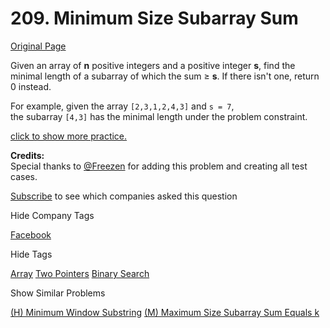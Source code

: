 # 209. Minimum Size Subarray Sum

[Original Page](https://leetcode.com/problems/minimum-size-subarray-sum/)

Given an array of **n** positive integers and a positive integer **s**, find the minimal length of a subarray of which the sum ≥ **s**. If there isn't one, return 0 instead.

For example, given the array `[2,3,1,2,4,3]` and `s = 7`,  
the subarray `[4,3]` has the minimal length under the problem constraint.

[click to show more practice.](#)

<div class="spoilers" style="display: none;">**More practice:**

If you have figured out the _O_(_n_) solution, try coding another solution of which the time complexity is _O_(_n_ log _n_).

</div>

**Credits:**  
Special thanks to [@Freezen](https://oj.leetcode.com/discuss/user/Freezen) for adding this problem and creating all test cases.

<div>

[Subscribe](/subscribe/) to see which companies asked this question

</div>

<div>

<div id="company_tags" class="btn btn-xs btn-warning">Hide Company Tags</div>

<span class="hidebutton" style="display: inline;">[Facebook](/company/facebook/)</span></div>

<div>

<div id="tags" class="btn btn-xs btn-warning">Hide Tags</div>

<span class="hidebutton" style="display: inline;">[Array](/tag/array/) [Two Pointers](/tag/two-pointers/) [Binary Search](/tag/binary-search/)</span></div>

<div>

<div id="similar" class="btn btn-xs btn-warning">Show Similar Problems</div>

<span class="hidebutton">[(H) Minimum Window Substring](/problems/minimum-window-substring/) [(M) Maximum Size Subarray Sum Equals k](/problems/maximum-size-subarray-sum-equals-k/)</span></div>